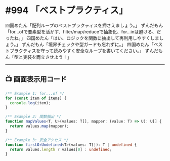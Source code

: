 # #994 「ベストプラクティス」

四国めたん「配列ループのベストプラクティスを押さえましょう。」
ずんだもん「for...ofで要素型を活かす、filter/map/reduceで抽象化、for...inは避ける、だったね。」
四国めたん「はい、ロジックを関数に抽出して再利用しやすくしましょう。」
ずんだもん「境界チェックや型ガードも忘れずに。」
四国めたん「ベストプラクティスを守って読みやすく安全なループを書いてください。」
ずんだもん「型と実装を両立させよう！」

---

## 📺 画面表示用コード

```typescript
/** Example 1: for...of */
for (const item of items) {
  console.log(item);
}

/** Example 2: 関数抽出 */
function mapValues<T, U>(values: T[], mapper: (value: T) => U): U[] {
  return values.map(mapper);
}

/** Example 3: 安全アクセス */
function firstOrUndefined<T>(values: T[]): T | undefined {
  return values.length ? values[0] : undefined;
}
```
